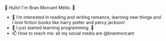 👋 Hullo! I'm Bran Morcant Mello. 🖖
- 👀 I’m interested in reading and writing romance, learning new things and I love fiction books like harry potter and percy jackson! 
- 🌱 I just started learning programming. 🤯
- 📫 How to reach me: all my social media are @branmorcant
